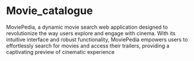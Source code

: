 # Movie_catalogue
MoviePedia, a dynamic movie search web application designed to revolutionize the way users explore and engage with cinema. With its intuitive interface and robust functionality, MoviePedia empowers users to effortlessly search for movies and access their trailers, providing a captivating preview of cinematic experience
